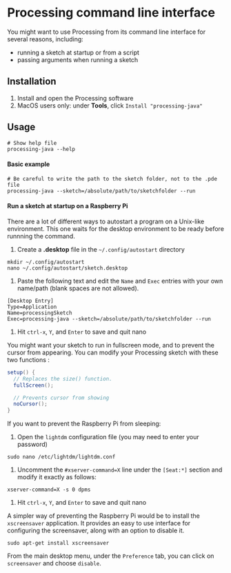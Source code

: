 # Processing command line interface
You might want to use Processing from its command line interface for several reasons, including:
- running a sketch at startup or from a script
- passing arguments when running a sketch

## Installation
1. Install and open the Processing software
1. MacOS users only: under **Tools**, click `Install "processing-java"`

## Usage
``` shell
# Show help file
processing-java --help
```

#### Basic example
``` shell
# Be careful to write the path to the sketch folder, not to the .pde file
processing-java --sketch=/absolute/path/to/sketchfolder --run
```

#### Run a sketch at startup on a Raspberry Pi
There are a lot of different ways to autostart a program on a Unix-like environment. This one waits for the desktop environment to be ready before runnning the command.

1. Create a **.desktop** file in the `~/.config/autostart` directory
``` shell
mkdir ~/.config/autostart
nano ~/.config/autostart/sketch.desktop
```

1. Paste the following text and edit the `Name` and `Exec` entries with your own name/path (blank spaces are not allowed).
```
[Desktop Entry]
Type=Application
Name=processingSketch
Exec=processing-java --sketch=/absolute/path/to/sketchfolder --run
```

1. Hit `ctrl-x`, `Y`, and `Enter` to save and quit nano

You might want your sketch to run in fullscreen mode, and to prevent the cursor from appearing. You can modify your Processing sketch with these two functions :

``` java
setup() {
  // Replaces the size() function.
  fullScreen();

  // Prevents cursor from showing
  noCursor();
}
```

If you want to prevent the Raspberry Pi from sleeping:

1. Open the `lightdm` configuration file (you may need to enter your password)
``` shell
sudo nano /etc/lightdm/lightdm.conf
```

1. Uncomment the `#xserver-command=X` line under the `[Seat:*]` section and modify it exactly as follows:
```
xserver-command=X -s 0 dpms
```

1. Hit `ctrl-x`, `Y`, and `Enter` to save and quit nano

A simpler way of preventing the Raspberry Pi would be to install the `xscreensaver` application. It provides an easy to use interface for configuring the screensaver, along with an option to disable it.

``` shell
sudo apt-get install xscreensaver
```

From the main desktop menu, under the `Preference` tab, you can click on `screensaver` and choose `disable`.
